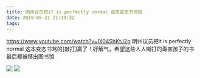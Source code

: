 ```yaml
---
title: 明州议员把it is perfectly normal 这本变态书骂的
date: 2019-05-31 21:19:32
tags:
---
```


https://www.youtube.com/watch?v=0l04ShKtJ2o
明州议员把it is perfectly normal 这本变态书骂的[敲打]赢了！好解气，希望这些人人喊打的毒害孩子的书最后都被移出图书馆

![](/resources/WechatIMG54.jpeg)
![](/resources/WechatIMG55.jpeg)